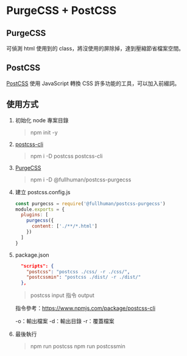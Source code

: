 # PurgeCSS + PostCSS

## PurgeCSS

可偵測 html 使用到的 class，將沒使用的屏除掉，達到壓縮節省檔案空間。

## PostCSS

[PostCSS](https://github.com/postcss/postcss/blob/master/docs/README-cn.md) 使用 JavaScript 轉換 CSS 許多功能的工具，可以加入前綴詞。

## 使用方式

1. 初始化 node 專案目錄

   > npm init -y

2. [postcss-cli](https://github.com/postcss/postcss-cli)

   > npm i -D postcss postcss-cli

3. [PurgeCSS](https://purgecss.com/plugins/postcss.html#installation)

   > npm i -D @fullhuman/postcss-purgecss

4. 建立 postcss.config.js

   ```js
   const purgecss = require('@fullhuman/postcss-purgecss')
   module.exports = {
     plugins: [
       purgecss({
         content: ['./**/*.html']
       })
     ]
   }
   ```

5. package.json

   ```json
     "scripts": {
       "postcss": "postcss ./css/ -r ./css/",
       "postcssmin": "postcss ./dist/ -r ./dist/"
     },
   ```

   > postcss input 指令 output

   指令參考：https://www.npmjs.com/package/postcss-cli

   -o：輸出檔案
   -d：輸出目錄
   -r：覆蓋檔案

6. 最後執行

   > npm run postcss
   > npm run postcssmin
